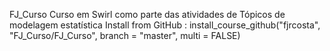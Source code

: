 FJ_Curso
Curso em Swirl como parte das atividades de Tópicos de modelagem estatística
Install from GitHub : install_course_github("fjrcosta", "FJ_Curso/FJ_Curso", branch = "master", multi = FALSE)
